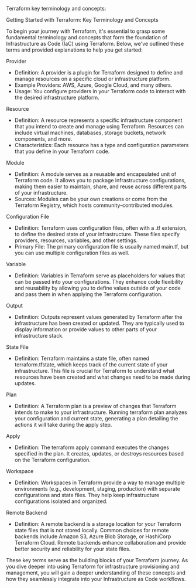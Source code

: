Terraform key terminology and concepts:


 Getting Started with Terraform: Key Terminology and Concepts

To begin your journey with Terraform, it's essential to grasp some fundamental terminology and concepts that form the foundation of Infrastructure as Code (IaC) using Terraform. Below, we've outlined these terms and provided explanations to help you get started:

Provider

- Definition: A provider is a plugin for Terraform designed to define and manage resources on a specific cloud or infrastructure platform.
- Example Providers: AWS, Azure, Google Cloud, and many others.
- Usage: You configure providers in your Terraform code to interact with the desired infrastructure platform.

Resource

- Definition: A resource represents a specific infrastructure component that you intend to create and manage using Terraform. Resources can include virtual machines, databases, storage buckets, network components, and more.
- Characteristics: Each resource has a type and configuration parameters that you define in your Terraform code.

Module

- Definition: A module serves as a reusable and encapsulated unit of Terraform code. It allows you to package infrastructure configurations, making them easier to maintain, share, and reuse across different parts of your infrastructure.
- Sources: Modules can be your own creations or come from the Terraform Registry, which hosts community-contributed modules.

Configuration File

- Definition: Terraform uses configuration files, often with a .tf extension, to define the desired state of your infrastructure. These files specify providers, resources, variables, and other settings.
- Primary File: The primary configuration file is usually named main.tf, but you can use multiple configuration files as well.

Variable

- Definition: Variables in Terraform serve as placeholders for values that can be passed into your configurations. They enhance code flexibility and reusability by allowing you to define values outside of your code and pass them in when applying the Terraform configuration.

Output

- Definition: Outputs represent values generated by Terraform after the infrastructure has been created or updated. They are typically used to display information or provide values to other parts of your infrastructure stack.

State File

- Definition: Terraform maintains a state file, often named terraform.tfstate, which keeps track of the current state of your infrastructure. This file is crucial for Terraform to understand what resources have been created and what changes need to be made during updates.

Plan

- Definition: A Terraform plan is a preview of changes that Terraform intends to make to your infrastructure. Running terraform plan analyzes your configuration and current state, generating a plan detailing the actions it will take during the apply step.

Apply

- Definition: The terraform apply command executes the changes specified in the plan. It creates, updates, or destroys resources based on the Terraform configuration.

Workspace

- Definition: Workspaces in Terraform provide a way to manage multiple environments (e.g., development, staging, production) with separate configurations and state files. They help keep infrastructure configurations isolated and organized.

Remote Backend

- Definition: A remote backend is a storage location for your Terraform state files that is not stored locally. Common choices for remote backends include Amazon S3, Azure Blob Storage, or HashiCorp Terraform Cloud. Remote backends enhance collaboration and provide better security and reliability for your state files.

These key terms serve as the building blocks of your Terraform journey. As you dive deeper into using Terraform for infrastructure provisioning and management, you will gain a deeper understanding of these concepts and how they seamlessly integrate into your Infrastructure as Code workflows.
